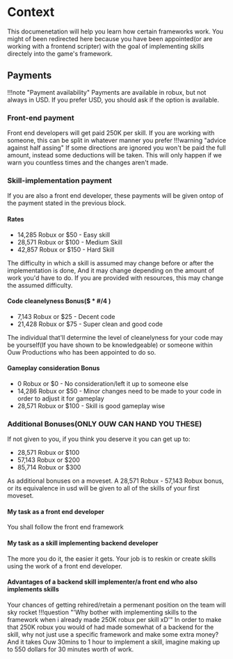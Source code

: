# Context

This documenetation will help you learn how certain frameworks work. You might of been redirected here because you have been appointed(or are working with a frontend scripter) with the goal of implementing skills directely into the game's framework.
## Payments
!!!note "Payment availability"
    Payments are available in robux, but not always in USD. If you prefer USD, you should ask if the option is available.
### Front-end payment
Front end developers will get paid 250K per skill. If you are working with someone, this can be split in whatever manner you prefer
!!!warning "advice against half assing"
    If some directions are ignored you won't be paid the full amount, instead some deductions will be taken. This will only happen if we warn you countless times and the changes aren't made.
### Skill-implementation payment
If you are also a front end developer, these payments will be given ontop of the payment stated in the previous block.
#### Rates
 - 14,285 Robux or $50 - Easy skill
 - 28,571 Robux or $100 - Medium Skill
 - 42,857 Robux or $150 - Hard Skill

The difficulty in which a skill is assumed may change before or after the implementation is done, And it may change depending on the amount of work you'd have to do. If you are provided with resources, this may change the assumed difficulty.
#### Code cleanelyness Bonus($ * #/4 )
 - 7,143 Robux or $25 - Decent code
 - 21,428 Robux or $75 - Super clean and good code

The individual that'll determine the level of cleanelyness for your code may be yourself(If you have shown to be knowledgeable) or someone within Ouw Productions who has been appointed to do so.
#### Gameplay consideration Bonus
 - 0 Robux or $0 - No consideration/left it up to someone else
 - 14,286 Robux or $50 - Minor changes need to be made to your code in order to adjust it for gameplay
 - 28,571 Robux or $100 - Skill is good gameplay wise
### Additional Bonuses(ONLY OUW CAN HAND YOU THESE)

If not given to you, if you think you deserve it you can get up to:

 - 28,571 Robux or $100
 - 57,143 Robux or $200
 - 85,714 Robux or $300

As additional bonuses on a moveset.
A 28,571 Robux - 57,143 Robux bonus, or its equivalence in usd will be given to all of the skills of your first moveset.
#### My task as a front end developer
You shall follow the front end framework
#### My task as a skill implementing backend developer
The more you do it, the easier it gets. Your job is to reskin or create skills using the work of a front end developer.
#### Advantages of a backend skill implementer/a front end who also implements skills
Your chances of getting rehired/retain a permenant position on the team will sky rocket
!!!question "'Why bother with implementing skills to the framework when i already made 250K robux per skill xD'"
    In order to make that 250K robux you would of had made somewhat of a backend for the skill, why not just use a specific framework and make some extra money? And it takes Ouw 30mins to 1 hour to implement a skill, imagine making up to 550 dollars for 30 minutes worth of work.
    
